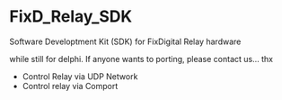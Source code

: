 # FixD_Relay_SDK
Software Developtment Kit (SDK) for FixDigital Relay hardware

while still for delphi.
If anyone wants to porting, please contact us... thx

- Control Relay via UDP Network
- Control relay via Comport
